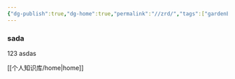 ```yaml
---
{"dg-publish":true,"dg-home":true,"permalink":"//zrd/","tags":["gardenEntry"],"dgPassFrontmatter":true}
---
```



### sada
123
asdas

[[个人知识库/home\|home]]